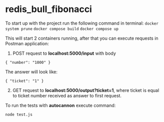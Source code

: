 # redis_bull_fibonacci

To start up with the project run the following command in terminal:
`docker system prune`
`docker compose build`
`docker compose up`

This will start 2 containers running, after that you can execute requests in Postman application:

1. POST request to **localhost:5000/input**
with body

`{
   "number": "1000"
 }`

The answer will look like:

`{
   "ticket": "1"
}`

2. GET request to **localhost:5000/output?ticket=1**,
where ticket is equal to ticket number received as answer to first request.

To run the tests with **autocannon** execute command:

`node test.js`

